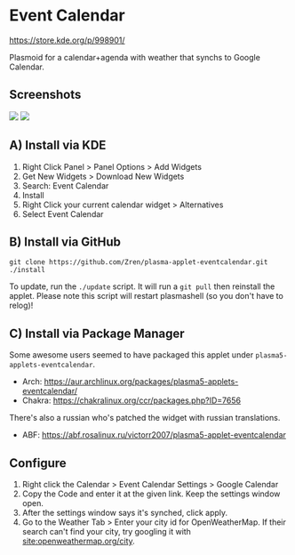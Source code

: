 # Event Calendar

https://store.kde.org/p/998901/

Plasmoid for a calendar+agenda with weather that synchs to Google Calendar.

## Screenshots

![](https://i.imgur.com/qdJ71sb.jpg)
![](https://i.imgur.com/Ow8UlFj.jpg)


## A) Install via KDE

1. Right Click Panel > Panel Options > Add Widgets
2. Get New Widgets > Download New Widgets
3. Search: Event Calendar
4. Install
5. Right Click your current calendar widget > Alternatives
6. Select Event Calendar

## B) Install via GitHub

```
git clone https://github.com/Zren/plasma-applet-eventcalendar.git
./install
```

To update, run the `./update` script. It will run a `git pull` then reinstall the applet. Please note this script will restart plasmashell (so you don't have to relog)!

## C) Install via Package Manager

Some awesome users seemed to have packaged this applet under `plasma5-applets-eventcalendar`.

* Arch: https://aur.archlinux.org/packages/plasma5-applets-eventcalendar/
* Chakra: https://chakralinux.org/ccr/packages.php?ID=7656

There's also a russian who's patched the widget with russian translations.

* ABF: https://abf.rosalinux.ru/victorr2007/plasma5-applet-eventcalendar

## Configure

1. Right click the Calendar > Event Calendar Settings > Google Calendar
2. Copy the Code and enter it at the given link. Keep the settings window open.
3. After the settings window says it's synched, click apply.
4. Go to the Weather Tab > Enter your city id for OpenWeatherMap. If their search can't find your city, try googling it with [site:openweathermap.org/city](https://www.google.ca/search?q=site%3Aopenweathermap.org%2Fcity+toronto).

